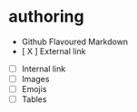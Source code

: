 # authoring
- Github Flavoured Markdown
- [ X ] External link
- [ ] Internal link
- [ ] Images
- [ ] Emojis
- [ ] Tables
